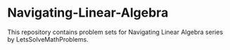 # Navigating-Linear-Algebra

This repository contains problem sets for Navigating Linear Algebra series by LetsSolveMathProblems.

